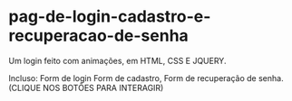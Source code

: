# pag-de-login-cadastro-e-recuperacao-de-senha
Um login feito com animações, em HTML, CSS E JQUERY. 

Incluso:
Form de login
Form de cadastro, 
Form de recuperação de senha.
(CLIQUE NOS BOTÕES PARA INTERAGIR)
